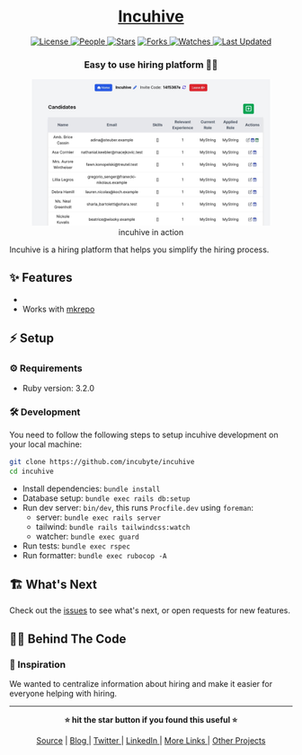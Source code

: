 <div align = "center">

<h1><a href="https://github.com/incubyte/incuhive">Incuhive</a></h1>

<a href="https://github.com/incubyte/incuhive/blob/main/LICENSE">
<img alt="License" src="https://img.shields.io/github/license/incubyte/incuhive?style=flat&color=eee&label="> </a>

<a href="https://github.com/incubyte/incuhive/graphs/contributors">
<img alt="People" src="https://img.shields.io/github/contributors/incubyte/incuhive?style=flat&color=ffaaf2&label=People"> </a>

<a href="https://github.com/incubyte/incuhive/stargazers">
<img alt="Stars" src="https://img.shields.io/github/stars/incubyte/incuhive?style=flat&color=98c379&label=Stars"></a>

<a href="https://github.com/incubyte/incuhive/network/members">
<img alt="Forks" src="https://img.shields.io/github/forks/incubyte/incuhive?style=flat&color=66a8e0&label=Forks"> </a>

<a href="https://github.com/incubyte/incuhive/watchers">
<img alt="Watches" src="https://img.shields.io/github/watchers/incubyte/incuhive?style=flat&color=f5d08b&label=Watches"> </a>

<a href="https://github.com/incubyte/incuhive/pulse">
<img alt="Last Updated" src="https://img.shields.io/github/last-commit/incubyte/incuhive?style=flat&color=e06c75&label="> </a>

<h3>Easy to use hiring platform 💼🐝</h3>

<figure>
  <img src="docs/images/screenshot.jpg" alt="incuhive in action">
  <br/>
  <figcaption>incuhive in action</figcaption>
</figure>

</div>

Incuhive is a hiring platform that helps you simplify the hiring process.

## ✨ Features

-
- Works with [mkrepo](https://github.com/incubyte/mkrepo)

## ⚡ Setup

### ⚙️ Requirements

- Ruby version: 3.2.0

### 🛠️ Development

You need to follow the following steps to setup incuhive development on your local machine:

```bash
git clone https://github.com/incubyte/incuhive
cd incuhive
```

- Install dependencies: `bundle install`
- Database setup: `bundle exec rails db:setup`
- Run dev server: `bin/dev`, this runs `Procfile.dev` using `foreman`:
  - server: `bundle exec rails server`
  - tailwind: `bundle rails tailwindcss:watch`
  - watcher: `bundle exec guard`
- Run tests: `bundle exec rspec`
- Run formatter: `bundle exec rubocop -A`

## 🏗️ What's Next

Check out the [issues](https://githiub.com/incubyte/incuhive/issues) to see what's next, or open requests for new features.

## 🧑‍💻 Behind The Code

### 🌈 Inspiration

We wanted to centralize information about hiring and make it easier for everyone helping with hiring.

<hr>

<div align="center">

<strong>⭐ hit the star button if you found this useful ⭐</strong><br>

<a href="https://github.com/incubyte/incuhive">Source</a>
| <a href="https://incubyte.github.io/blog" target="_blank">Blog </a>
| <a href="https://twitter.com/incubyte" target="_blank">Twitter </a>
| <a href="https://linkedin.com/in/incubyte" target="_blank">LinkedIn </a>
| <a href="https://incubyte.github.io/links" target="_blank">More Links </a>
| <a href="https://incubyte.github.io/projects" target="_blank">Other Projects </a>

</div>
